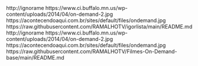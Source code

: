 <?xml version="1.0" encoding="UTF-8" standalone="yes"?>
<item>
<item>
<title>Filmes On Demand Servidor 1</title>
<link>http://ignorame</link>
<thumbnail>https://www.ci.buffalo.mn.us/wp-content/uploads/2014/04/on-demand-2.jpg</thumbnail>
<fanart>https://acontecendoaqui.com.br/sites/default/files/ondemand.jpg</fanart>
<externallink>https://raw.githubusercontent.com/RAMALHOTV/igorlista/main/README.md</externallink>
</item>
 
<item>
<title>Filmes On Demand Servidor 2</title>
<link>http://ignorame</link>
<thumbnail>https://www.ci.buffalo.mn.us/wp-content/uploads/2014/04/on-demand-2.jpg</thumbnail>
<fanart>https://acontecendoaqui.com.br/sites/default/files/ondemand.jpg</fanart>
<externallink>https://raw.githubusercontent.com/RAMALHOTV/Filmes-On-Demand-base/main/README.md</externallink>
</item>
